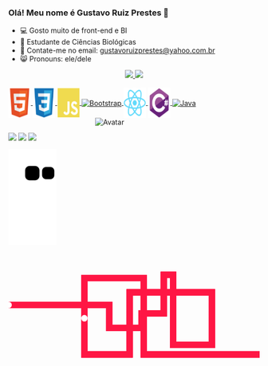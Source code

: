 ### Olá! Meu nome é Gustavo Ruiz Prestes 👋

- 💻 Gosto muito de front-end e BI
- 🧬 Estudante de Ciências Biológicas 
- 💬 Contate-me no email: gustavoruizprestes@yahoo.com.br
- 😸 Pronouns: ele/dele

<div align="center">
  <a href="https://github.com/GustavoRuiz205">
  <img height="165em" src="https://github-readme-stats.vercel.app/api?username=GustavoRuiz205&show_icons=true&theme=onedark&include_all_commits=true&count_private=true"/>
  <img height="165em" src="https://github-readme-stats.vercel.app/api/top-langs/?username=GustavoRuiz205&layout=compact&langs_count=7&theme=onedark"/>
</div>

  
<div style="display: inline_block"><br>
  <img align="center" alt="HTML" height="60" width="45" src="https://raw.githubusercontent.com/devicons/devicon/master/icons/html5/html5-original.svg">
  <img align="center" alt="CSS" height="60" width="45" src="https://raw.githubusercontent.com/devicons/devicon/master/icons/css3/css3-original.svg">
  <img align="center" alt="Js" height="60" width="45" src="https://raw.githubusercontent.com/devicons/devicon/master/icons/javascript/javascript-plain.svg">
  <img align="center" alt="Bootstrap" height="60" width="45" src="https://cdn.jsdelivr.net/gh/devicons/devicon/icons/bootstrap/bootstrap-original.svg">
  <img align="center" alt="React" height="60" width="45" src="https://raw.githubusercontent.com/devicons/devicon/master/icons/react/react-original.svg">
  <img align="center" alt="Csharp" height="60" width="45" src="https://raw.githubusercontent.com/devicons/devicon/master/icons/csharp/csharp-original.svg">
  <img align="center" alt="Java" height="60" width="45" src="https://cdn.jsdelivr.net/gh/devicons/devicon/icons/java/java-original.svg"> 
                                 
  <img align="right" alt="Avatar" height="170" width="330" src="https://66.media.tumblr.com/a98aad854cb29c107ba3a478c6c786c4/183af3fd00907478-06/s540x810/0395a77f98dd93adeb19e2286044b6edce9abbff.gif">     
</div>
 
##
                                                                                                                                               
 <div> 
  <a href="https://www.facebook.com/gustavoruizprestes.ruiz.5/" target="_blank"><img src="https://img.shields.io/badge/Facebook-1877F2?style=for-the-badge&logo=facebook&logoColor=white" target="_blank"></a>                                                                                                                        <a href="https://www.instagram.com/gustavokatsuo/" target="_blank"><img src="https://img.shields.io/badge/-Instagram-%23E4405F?style=for-the-badge&logo=instagram&logoColor=white" target="_blank"></a>
  <a href="https://www.linkedin.com/in/gustavoprestes/" target="_blank"><img src="https://img.shields.io/badge/-LinkedIn-%230077B5?style=for-the-badge&logo=linkedin&logoColor=white" target="_blank"></a> 
  
 ![Snake animation](https://github.com/rafaballerini/rafaballerini/blob/output/github-contribution-grid-snake.svg)

  <svg viewBox="0 0 800 400"><rect x="313.91" y="230.68" width="14.14" height="14.14" transform="translate(-74.1 296.61) rotate(-45)" fill="#304fff" id="food-1"/><rect x="547.1" y="116.93" width="14.14" height="14.14" transform="translate(74.63 428.17) rotate(-45)" fill="#304fff" id="food-2"/><rect x="423.93" y="262.93" width="14.14" height="14.14" transform="translate(-64.68 383.84) rotate(-45)" fill="#304fff" id="food-3"/><path d="M0 164.25 320.98 164.25 320.98 237.75 424.16 237.75 424.16 191.25 494.98 191.25 494.98 68.26 524.52 68.26 524.52 291.74 647.98 291.74 647.98 124 386 124 386 322 242 322 242 79 431 79 431 322 800 322" fill="none" stroke="#ff1644" stroke-miterlimit="10" stroke-width="20" id="snake-body"/><path d="M0 164.25 320.98 164.25 320.98 237.75 424.16 237.75 424.16 191.25 494.98 191.25 494.98 68.26 524.52 68.26 524.52 291.74 647.98 291.74 647.98 124 386 124 386 322 242 322 242 79 431 79 431 322 800 322" fill="none" stroke="#ff1644" stroke-miterlimit="10" stroke-width="20" id="snake-body-breakfast"/><path d="M0 164.25 320.98 164.25 320.98 237.75 424.16 237.75 424.16 191.25 494.98 191.25 494.98 68.26 524.52 68.26 524.52 291.74 647.98 291.74 647.98 124 386 124 386 322 242 322 242 79 431 79 431 322 800 322" fill="none" stroke="#ff1644" stroke-miterlimit="10" stroke-width="20" id="snake-body-lunch"/><path d="M0 164.25 320.98 164.25 320.98 237.75 424.16 237.75 424.16 191.25 494.98 191.25 494.98 68.26 524.52 68.26 524.52 291.74 647.98 291.74 647.98 124 386 124 386 322 242 322 242 79 431 79 431 322 800 322" fill="none" stroke="#ff1644" stroke-miterlimit="10" stroke-width="20" id="snake-body-dinner"/><path d="M0 164.25 320.98 164.25 320.98 237.75 424.16 237.75 424.16 191.25 494.98 191.25 494.98 68.26 524.52 68.26 524.52 291.74 647.98 291.74 647.98 124 386 124 386 322 242 322 242 79 431 79 431 322 800 322" fill="none" stroke="#ffffff" stroke-miterlimit="10" stroke-width="20" stroke-dasharray="1 2000" stroke-linecap="round" id="snake-head"/></svg>
</div>
 
